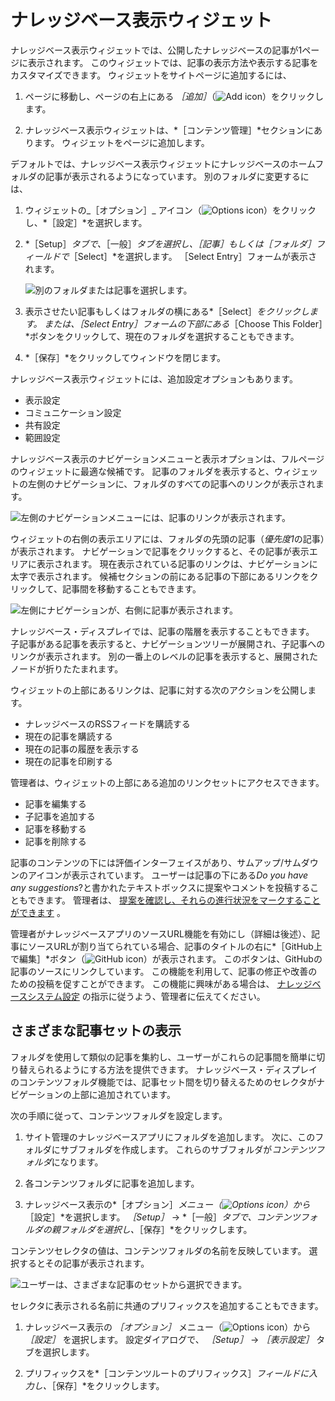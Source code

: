 # ナレッジベース表示ウィジェット

ナレッジベース表示ウィジェットでは、公開したナレッジベースの記事が1ページに表示されます。 このウィジェットでは、記事の表示方法や表示する記事をカスタマイズできます。 ウィジェットをサイトページに追加するには、

1. ページに移動し、ページの右上にある _［追加］_（![Add icon](../../images/icon-add.png)）をクリックします。

1. ナレッジベース表示ウィジェットは、*［コンテンツ管理］*セクションにあります。 ウィジェットをページに追加します。

デフォルトでは、ナレッジベース表示ウィジェットにナレッジベースのホームフォルダの記事が表示されるようになっています。 別のフォルダに変更するには、

1. ウィジェットの_［オプション］_ アイコン（![Options icon](../../images/icon-options.png)）をクリックし、*［設定］*を選択します。

1. *［Setup］*タブで、*［一般］*タブを選択し、［記事］もしくは［フォルダ］フィールドで*［Select］*を選択します。 ［Select Entry］フォームが表示されます。

    ![別のフォルダまたは記事を選択します。](./knowledge-base-display-widget/images/03.png)

1. 表示させたい記事もしくはフォルダの横にある*［Select］*をクリックします。 または、［Select Entry］フォームの下部にある*［Choose This Folder］*ボタンをクリックして、現在のフォルダを選択することもできます。

1. *［保存］*をクリックしてウィンドウを閉じます。

ナレッジベース表示ウィジェットには、追加設定オプションもあります。

* 表示設定
* コミュニケーション設定
* 共有設定
* 範囲設定

ナレッジベース表示のナビゲーションメニューと表示オプションは、フルページのウィジェットに最適な候補です。 記事のフォルダを表示すると、ウィジェットの左側のナビゲーションに、フォルダのすべての記事へのリンクが表示されます。

![左側のナビゲーションメニューには、記事のリンクが表示されます。](./knowledge-base-display-widget/images/05.png)

ウィジェットの右側の表示エリアには、フォルダの先頭の記事（*優先度1*の記事）が表示されます。 ナビゲーションで記事をクリックすると、その記事が表示エリアに表示されます。 現在表示されている記事のリンクは、ナビゲーションに太字で表示されます。 候補セクションの前にある記事の下部にあるリンクをクリックして、記事間を移動することもできます。

![左側にナビゲーションが、右側に記事が表示されます。](./knowledge-base-display-widget/images/04.png)

ナレッジベース・ディスプレイでは、記事の階層を表示することもできます。 子記事がある記事を表示すると、ナビゲーションツリーが展開され、子記事へのリンクが表示されます。 別の一番上のレベルの記事を表示すると、展開されたノードが折りたたまれます。

ウィジェットの上部にあるリンクは、記事に対する次のアクションを公開します。

* ナレッジベースのRSSフィードを購読する
* 現在の記事を購読する
* 現在の記事の履歴を表示する
* 現在の記事を印刷する

管理者は、ウィジェットの上部にある追加のリンクセットにアクセスできます。

* 記事を編集する
* 子記事を追加する
* 記事を移動する
* 記事を削除する

記事のコンテンツの下には評価インターフェイスがあり、サムアップ/サムダウンのアイコンが表示されています。 ユーザーは記事の下にある*Do you have any suggestions*?と書かれたテキストボックスに提案やコメントを投稿することもできます。 管理者は、 [提案を確認し、それらの進行状況をマークすることができます](responding-to-knowledge-base-feedback.md) 。

管理者がナレッジベースアプリのソースURL機能を有効にし（詳細は後述）、記事にソースURLが割り当てられている場合、記事のタイトルの右に*［GitHub上で編集］*ボタン（![GitHub icon](./knowledge-base-display-widget/images/06.png)）が表示されます。 このボタンは、GitHubの記事のソースにリンクしています。 この機能を利用して、記事の修正や改善のための投稿を促すことができます。 この機能に興味がある場合は、 [ナレッジベースシステム設定](knowledge-base-system-settings.md) の指示に従うよう、管理者に伝えてください。

<a name="さまざまな記事セットの表示" />

## さまざまな記事セットの表示

フォルダを使用して類似の記事を集約し、ユーザーがこれらの記事間を簡単に切り替えられるようにする方法を提供できます。 ナレッジベース・ディスプレイのコンテンツフォルダ機能では、記事セット間を切り替えるためのセレクタがナビゲーションの上部に追加されています。

次の手順に従って、コンテンツフォルダを設定します。

1. サイト管理のナレッジベースアプリにフォルダを追加します。 次に、このフォルダにサブフォルダを作成します。 これらのサブフォルダが*コンテンツフォルダ*になります。

1. 各コンテンツフォルダに記事を追加します。

1. ナレッジベース表示の*［オプション］*メニュー（![Options icon](../../images/icon-options.png)）から*［設定］*を選択します。 *［Setup］* &rarr; *［一般］*タブで、コンテンツフォルダの親フォルダを選択し、*［保存］*をクリックします。

コンテンツセレクタの値は、コンテンツフォルダの名前を反映しています。 選択するとその記事が表示されます。

![ユーザーは、さまざまな記事のセットから選択できます。](./knowledge-base-display-widget/images/05.png)

セレクタに表示される名前に共通のプリフィックスを追加することもできます。

1. ナレッジベース表示の *［オプション］* メニュー（![Options icon](../../images/icon-options.png)）から *［設定］* を選択します。 設定ダイアログで、 *［Setup］* &rarr; *［表示設定］* タブを選択します。

1. プリフィックスを*［コンテンツルートのプリフィックス］*フィールドに入力し、*［保存］*をクリックします。

